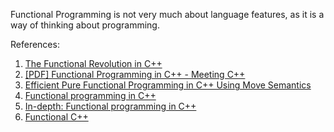 Functional Programming is not very much about language features, as it is a way of thinking about programming.

References:
1. [The Functional Revolution in C++](https://bartoszmilewski.com/2014/06/09/the-functional-revolution-in-c/)
2. [[PDF] Functional Programming in C++ - Meeting C++](https://meetingcpp.com/tl_files/mcpp/2015/talks/Nicola%20Gigante%20-%20functionalcpp.handout%20-%20Meeting%20C++%202015.pdf)
3. [Efficient Pure Functional Programming in C++ Using Move Semantics](https://blog.knatten.org/2012/11/02/efficient-pure-functional-programming-in-c-using-move-semantics/)
4. [Functional programming in C++](http://blog.madhukaraphatak.com/functional-programming-in-c++/)
5. [In-depth: Functional programming in C++](http://www.gamasutra.com/view/news/169296/Indepth_Functional_programming_in_C.php)
6. [Functional C++](https://functionalcpp.wordpress.com/)
